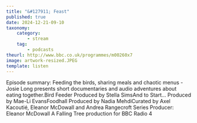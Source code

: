 ```yaml
---
title: "&#127911; Feast"
published: true
date: 2024-12-21-09-10
taxonomy:
    category:
        - stream
    tag:
        - podcasts
theurl: http://www.bbc.co.uk/programmes/m00260x7
image: artwork-resized.JPEG
template: listen
---
```


Episode summary: Feeding the birds, sharing meals and chaotic menus - Josie Long presents short documentaries and audio adventures about eating together.Bird Feeder Produced by Stella SimsAnd to Start&hellip; Produced by Mae-Li EvansFoodhall Produced by Nadia MehdiCurated by Axel Kacouti&eacute;, Eleanor McDowall and Andrea Rangecroft Series Producer: Eleanor McDowall A Falling Tree production for BBC Radio 4
